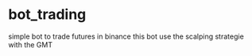 # bot_trading
simple bot to trade futures in binance
this bot use the scalping strategie with the GMT

